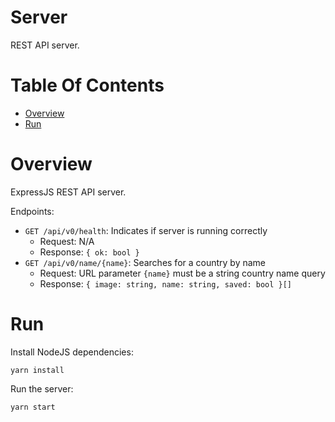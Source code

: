 # Server
REST API server.

# Table Of Contents
- [Overview](#overview)
- [Run](#run)

# Overview
ExpressJS REST API server.

Endpoints:

- `GET /api/v0/health`: Indicates if server is running correctly
  - Request: N/A
  - Response: `{ ok: bool }`
- `GET /api/v0/name/{name}`: Searches for a country by name
  - Request: URL parameter `{name}` must be a string country name query
  - Response: `{ image: string, name: string, saved: bool }[]`

# Run
Install NodeJS dependencies:

```
yarn install
```

Run the server:

```
yarn start
```
